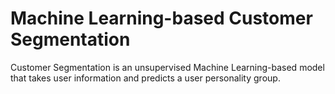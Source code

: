 # Machine Learning-based Customer Segmentation
Customer Segmentation is an unsupervised Machine Learning-based model that takes user information and predicts a user personality group.
